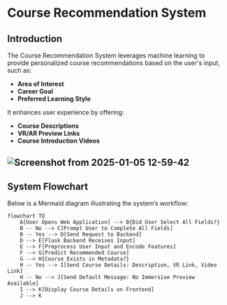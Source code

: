 # Course Recommendation System

## **Introduction**
The Course Recommendation System leverages machine learning to provide personalized course recommendations based on the user's input, such as:
- **Area of Interest**
- **Career Goal**
- **Preferred Learning Style**

It enhances user experience by offering:
- **Course Descriptions**
- **VR/AR Preview Links**
- **Course Introduction Videos**

![Screenshot from 2025-01-05 12-59-42](https://github.com/user-attachments/assets/e8f10dd3-642b-4cd8-ab4f-ea0b877ffdcd)
---

## **System Flowchart**
Below is a Mermaid diagram illustrating the system’s workflow:

```mermaid
flowchart TD
    A[User Opens Web Application] --> B{Did User Select All Fields?}
    B -- No --> C[Prompt User to Complete All Fields]
    B -- Yes --> D[Send Request to Backend]
    D --> E[Flask Backend Receives Input]
    E --> F[Preprocess User Input and Encode Features]
    F --> G[Predict Recommended Course]
    G --> H{Course Exists in Metadata?}
    H -- Yes --> I[Send Course Details: Description, VR Link, Video Link]
    H -- No --> J[Send Default Message: No Immersive Preview Available]
    I --> K[Display Course Details on Frontend]
    J --> K

